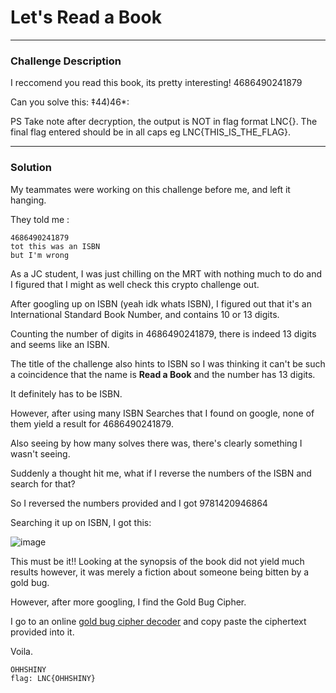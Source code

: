 # Let's Read a Book

---

### Challenge Description

I reccomend you read this book, its pretty interesting! 4686490241879

Can you solve this: ‡44)46*:

PS Take note after decryption, the output is NOT in flag format LNC{}. The final flag entered should be in all caps eg LNC{THIS_IS_THE_FLAG}.

---

### Solution

My teammates were working on this challenge before me, and left it hanging.

They told me : 

```
4686490241879
tot this was an ISBN 
but I'm wrong
```

As a JC student, I was just chilling on the MRT with nothing much to do and I figured that I might as well check this crypto challenge out.

After googling up on ISBN (yeah idk whats ISBN), I figured out that it's an International Standard Book Number, and contains 10 or 13 digits.

Counting the number of digits in 4686490241879, there is indeed 13 digits and seems like an ISBN.

The title of the challenge also hints to ISBN so I was thinking it can't be such a coincidence that the name is **Read a Book** and the number has 13 digits.

It definitely has to be ISBN.

However, after using many ISBN Searches that I found on google, none of them yield a result for 4686490241879.

Also seeing by how many solves there was, there's clearly something I wasn't seeing.

Suddenly a thought hit me, what if I reverse the numbers of the ISBN and search for that?

So I reversed the numbers provided and I got 9781420946864

Searching it up on ISBN, I got this:

![image](https://user-images.githubusercontent.com/76640319/111019346-97189c80-83f9-11eb-8f99-4fb106e594ef.png)

This must be it!! Looking at the synopsis of the book did not yield much results however, it was merely a fiction about someone being bitten by a gold bug.

However, after more googling, I find the Gold Bug Cipher.

I go to an online [gold bug cipher decoder](https://www.dcode.fr/gold-bug-poe) and copy paste the ciphertext provided into it.

Voila.

```
OHHSHINY
flag: LNC{OHHSHINY}
```
